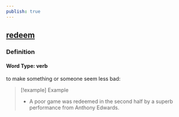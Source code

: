 ```yaml
---
publish: true
---
```


## [redeem](https://dictionary.cambridge.org/dictionary/english/redeem)

### Definition
#### Word Type: verb
to make something or someone seem less bad:

>[!example] Example
> - A poor game was redeemed in the second half by a superb performance from Anthony Edwards.
